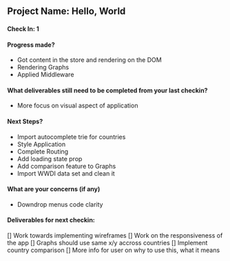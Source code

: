 ## Project Name: Hello, World

#### Check In: 1

#### Progress made?
* Got content in the store and rendering on the DOM
* Rendering Graphs
* Applied Middleware

#### What deliverables still need to be completed from your last checkin?
* More focus on visual aspect of application

#### Next Steps?
* Import autocomplete trie for countries
* Style Application
* Complete Routing
* Add loading state prop
* Add comparison feature to Graphs
* Import WWDI data set and clean it

#### What are your concerns (if any)
* Downdrop menus code clarity

#### Deliverables for next checkin:

[] Work towards implementing wireframes
[] Work on the responsiveness of the app
[] Graphs should use same x/y accross countries
[] Implement country comparison
[] More info for user on why to use this, what it means
